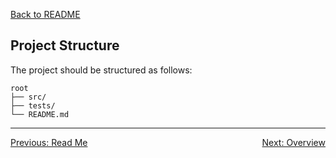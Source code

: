 [Back to README](../README.md)

## Project Structure

The project should be structured as follows:

```
root
├── src/
├── tests/
└── README.md
```

---

<div style="display: flex; justify-content: space-between;">
  <a href="../README.md">Previous: Read Me</a>
  <a href="./overview.md">Next: Overview</a>
</div>
